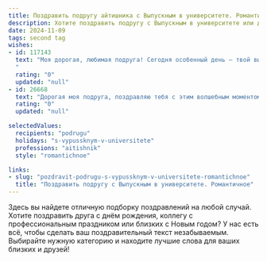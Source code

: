 ```yaml
---
title: Поздравить подругу айтишника с Выпускным в университете. Романтичное
description: Хотите поздравить подругу с Выпускным в университете или другим праздником? Наш ИИ создаст незабываемое поздравление, а вы обязательно выделитесь среди других.  
date: 2024-11-09
tags: second tag
wishes:
- id: 117143
  text: "Моя дорогая, любимая подруга! Сегодня особенный день – твой выпускной!  Сердце переполняет гордость за тебя, за твою целеустремлённость, за блеск в глазах, который говорит о  том, сколько сил и любви ты вложила в учёбу.  Ты – невероятная, талантливая айтишница,  и я знаю, что тебя ждёт головокружительная карьера, полная ярких побед и невероятных открытий. Пусть твой путь будет полон вдохновения, а каждый новый день – счастьем и радостью.  С праздником, моя дорогая!  Я безмерно люблю тебя!
  "
  rating: "0"
  updated: "null"
- id: 26668
  text: "Дорогая моя подруга, поздравляю тебя с этим волшебным моментом – выпускным в твоем университете! Как прекрасно, что путь, по которому ты шла с таким усердием и страстью, привел тебя к этой знаменательной дате. Ты, мой айтишный гений, показала всем, что небо ограничивает лишь тех, кто не умеет летать. Пусть твоя профессиональная жизнь будет такой же яркой и успешной, как и твое учебное путешествие. Желаю тебе новых вершин, интересных проектов и вдохновляющих встреч. Продолжай творить и менять мир к лучшему. С теплом и любовью, твой верный друг."
  rating: "0"
  updated: "null"

selectedValues:
  recipients: "podrugu"
  holidays: "s-vypussknym-v-universitete"
  professions: "aitishnik"
  style: "romantichnoe"

links:
- slug: "pozdravit-podrugu-s-vypussknym-v-universitete-romantichnoe"
  title: "Поздравить подругу с Выпускным в университете. Романтичное"
---
```


Здесь вы найдете отличную подборку поздравлений на любой случай.
Хотите поздравить друга с днём рождения, коллегу с профессиональным праздником или близких с Новым годом? У нас есть всё, чтобы сделать ваш поздравительный текст незабываемым. Выбирайте нужную категорию и находите лучшие слова для ваших близких и друзей!
